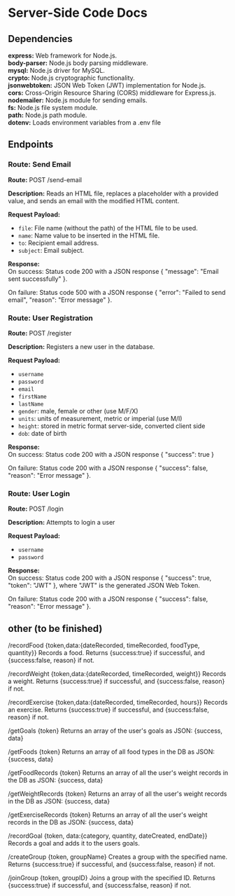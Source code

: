 # Server-Side Code Docs

## Dependencies

**express:** Web framework for Node.js. <br>
**body-parser:** Node.js body parsing middleware.<br>
**mysql:** Node.js driver for MySQL.<br>
**crypto:** Node.js cryptographic functionality.<br>
**jsonwebtoken:** JSON Web Token (JWT) implementation for Node.js.<br>
**cors:** Cross-Origin Resource Sharing (CORS) middleware for Express.js.<br>
**nodemailer:** Node.js module for sending emails.<br>
**fs:** Node.js file system module.<br>
**path:** Node.js path module.<br>
**dotenv:** Loads environment variables from a .env file 

## Endpoints

### Route: Send Email

**Route:** POST /send-email <br>

**Description:** Reads an HTML file, replaces a placeholder with a provided value, and sends an email with the modified HTML content.<br>

**Request Payload:** <br>
- `file`: File name (without the path) of the HTML file to be used. <br>
- `name`: Name value to be inserted in the HTML file. <br>
- `to`: Recipient email address.<br>
- `subject`: Email subject.<br>
    
**Response:** <br>
On success: Status code 200 with a JSON response { "message": "Email sent successfully" }. <br>
    
On failure: Status code 500 with a JSON response { "error": "Failed to send email", "reason": "Error message" }.

### Route: User Registration

**Route:** POST /register <br>

**Description:** Registers a new user in the database. <br>

**Request Payload:** 
- `username`<br>
- `password`<br>
- `email`<br>
- `firstName`<br>
- `lastName`<br>
- `gender`: male, female or other (use M/F/X)<br>
- `units`: units of measurement, metric or imperial (use M/I)<br>
- `height`: stored in metric format server-side, converted client side<br>
- `dob`: date of birth<br>
    
**Response:** <br>
On success: Status code 200 with a JSON response { "success": true } <br>

On failure: Status code 200 with a JSON response { "success": false, "reason": "Error message" }. <br>

### Route: User Login

**Route:** POST /login <br>

**Description:** Attempts to login a user <br>

**Request Payload:** <br>
- `username`<br>
- `password`<br>

**Response:** <br>
On success: Status code 200 with a JSON response { "success": true, "token": "JWT" }, where "JWT" is the generated JSON Web Token. <br>

On failure: Status code 200 with a JSON response { "success": false, "reason": "Error message" }.

## other (to be finished)

/recordFood {token,data:{dateRecorded, timeRecorded, foodType, quantity}}
Records a food.
Returns {success:true} if successful, and {success:false, reason} if not.

/recordWeight {token,data:{dateRecorded, timeRecorded, weight}}
Records a weight.
Returns {success:true} if successful, and {success:false, reason} if not.

/recordExercise {token,data:{dateRecorded, timeRecorded, hours}}
Records an exercise.
Returns {success:true} if successful, and {success:false, reason} if not.

/getGoals {token}
Returns an array of the user's goals as JSON: {success, data}

/getFoods {token}
Returns an array of all food types in the DB as JSON: {success, data}

/getFoodRecords {token}
Returns an array of all the user's weight records in the DB as JSON: {success, data}

/getWeightRecords {token}
Returns an array of all the user's weight records in the DB as JSON: {success, data}

/getExerciseRecords {token}
Returns an array of all the user's weight records in the DB as JSON: {success, data}

/recordGoal {token, data:{category, quantity, dateCreated, endDate}}
Records a goal and adds it to the users goals.

/createGroup {token, groupName}
Creates a group with the specified name.
Returns {success:true} if successful, and {success:false, reason} if not.

/joinGroup {token, groupID}
Joins a group with the specified ID.
Returns {success:true} if successful, and {success:false, reason} if not.
